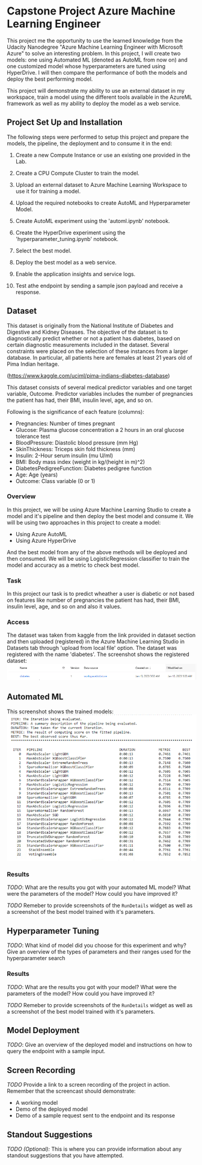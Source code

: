 # Capstone Project Azure Machine Learning Engineer

This project me the opportunity to use the learned knowledge from the Udacity Nanodegree "Azure Machine Learning Engineer with Microsoft Azure" to solve an interesting problem. In this project, I will create two models: one using Automated ML (denoted as AutoML from now on) and one customized model whose hyperparameters are tuned using HyperDrive. I will then compare the performance of both the models and deploy the best performing model.

This project will demonstrate my ability to use an external dataset in my workspace, train a model using the different tools available in the AzureML framework as well as my ability to deploy the model as a web service.

## Project Set Up and Installation
The following steps were performed to setup this project and prepare the models, the pipeline, the deployment and to consume it in the end:

1. Create a new Compute Instance or use an existing one provided in the Lab.

2. Create a CPU Compute Cluster to train the model.

3. Upload an external dataset to Azure Machine Learning Workspace to use it for training a model.

4. Upload the required notebooks to create AutoML and Hyperparameter Model.

5. Create AutoML experiment using the 'automl.ipynb' notebook.

6. Create the HyperDrive experiment using the 'hyperparameter_tuning.ipynb' notebook.

7. Select the best model.

8. Deploy the best model as a web service.

9. Enable the application insights and service logs.

10. Test athe endpoint by sending a sample json payload and receive a response.

## Dataset
This dataset is originally from the National Institute of Diabetes and Digestive and Kidney Diseases. The objective of the dataset is to diagnostically predict whether or not a patient has diabetes, based on certain diagnostic measurements included in the dataset. Several constraints were placed on the selection of these instances from a larger database. In particular, all patients here are females at least 21 years old of Pima Indian heritage.

(https://www.kaggle.com/uciml/pima-indians-diabetes-database)

This dataset consists of several medical predictor variables and one target variable, Outcome. Predictor variables includes the number of pregnancies the patient has had, their BMI, insulin level, age, and so on.

Following is the significance of each feature (columns):
- Pregnancies: Number of times pregnant
- Glucose: Plasma glucose concentration a 2 hours in an oral glucose tolerance test
- BloodPressure: Diastolic blood pressure (mm Hg)
- SkinThickness: Triceps skin fold thickness (mm)
- Insulin: 2-Hour serum insulin (mu U/ml)
- BMI: Body mass index (weight in kg/(height in m)^2)
- DiabetesPedigreeFunction: Diabetes pedigree function
- Age: Age (years)
- Outcome: Class variable (0 or 1)


### Overview
In this project, we will be using Azure Machine Learning Studio to create a model and it's pipeline and then deploy the best model and consume it. We will be using two approaches in this project to create a model:

- Using Azure AutoML
- Using Azure HyperDrive

And the best model from any of the above methods will be deployed and then consumed.
We will be using LogisticRegression classifier to train the model and accuracy as a metric to check best model.

### Task
In this project our task is to predict wheather a user is diabetic or not based on features like number of pregnancies the patient has had, their BMI, insulin level, age, and so on and also it values.

### Access
The dataset was taken from kaggle from the link provided in dataset section and then uploaded (registered) in the Azure Machine Learning Studio in Datasets tab through 'upload from local file' option. The dataset was registered with the name 'diabetes'.
The screenshot shows the registered dataset:
![image](./img/dataset_reg.PNG)

## Automated ML
This screenshot shows the trained models:
![image](./img/trained_models.PNG)

### Results
*TODO*: What are the results you got with your automated ML model? What were the parameters of the model? How could you have improved it?

*TODO* Remeber to provide screenshots of the `RunDetails` widget as well as a screenshot of the best model trained with it's parameters.

## Hyperparameter Tuning
*TODO*: What kind of model did you choose for this experiment and why? Give an overview of the types of parameters and their ranges used for the hyperparameter search


### Results
*TODO*: What are the results you got with your model? What were the parameters of the model? How could you have improved it?

*TODO* Remeber to provide screenshots of the `RunDetails` widget as well as a screenshot of the best model trained with it's parameters.

## Model Deployment
*TODO*: Give an overview of the deployed model and instructions on how to query the endpoint with a sample input.

## Screen Recording
*TODO* Provide a link to a screen recording of the project in action. Remember that the screencast should demonstrate:
- A working model
- Demo of the deployed  model
- Demo of a sample request sent to the endpoint and its response

## Standout Suggestions
*TODO (Optional):* This is where you can provide information about any standout suggestions that you have attempted.
